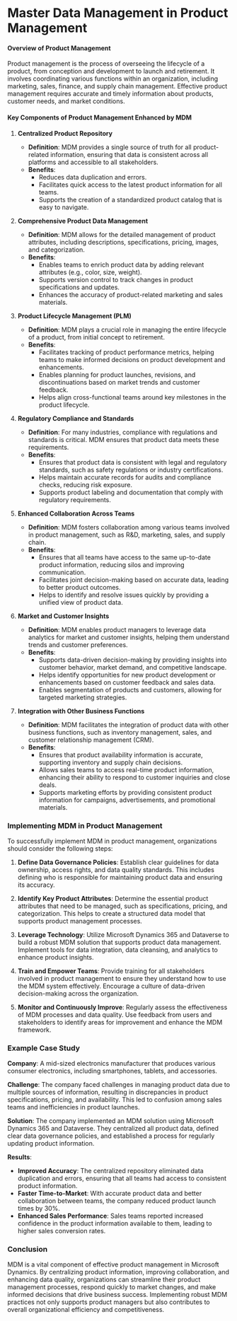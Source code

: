 # Master Data Management in Product Management

#### Overview of Product Management
Product management is the process of overseeing the lifecycle of a product, from conception and development to launch and retirement. It involves coordinating various functions within an organization, including marketing, sales, finance, and supply chain management. Effective product management requires accurate and timely information about products, customer needs, and market conditions.

#### Key Components of Product Management Enhanced by MDM

1. **Centralized Product Repository**
   - **Definition**: MDM provides a single source of truth for all product-related information, ensuring that data is consistent across all platforms and accessible to all stakeholders.
   - **Benefits**:
     - Reduces data duplication and errors.
     - Facilitates quick access to the latest product information for all teams.
     - Supports the creation of a standardized product catalog that is easy to navigate.

2. **Comprehensive Product Data Management**
   - **Definition**: MDM allows for the detailed management of product attributes, including descriptions, specifications, pricing, images, and categorization.
   - **Benefits**:
     - Enables teams to enrich product data by adding relevant attributes (e.g., color, size, weight).
     - Supports version control to track changes in product specifications and updates.
     - Enhances the accuracy of product-related marketing and sales materials.

3. **Product Lifecycle Management (PLM)**
   - **Definition**: MDM plays a crucial role in managing the entire lifecycle of a product, from initial concept to retirement.
   - **Benefits**:
     - Facilitates tracking of product performance metrics, helping teams to make informed decisions on product development and enhancements.
     - Enables planning for product launches, revisions, and discontinuations based on market trends and customer feedback.
     - Helps align cross-functional teams around key milestones in the product lifecycle.

4. **Regulatory Compliance and Standards**
   - **Definition**: For many industries, compliance with regulations and standards is critical. MDM ensures that product data meets these requirements.
   - **Benefits**:
     - Ensures that product data is consistent with legal and regulatory standards, such as safety regulations or industry certifications.
     - Helps maintain accurate records for audits and compliance checks, reducing risk exposure.
     - Supports product labeling and documentation that comply with regulatory requirements.

5. **Enhanced Collaboration Across Teams**
   - **Definition**: MDM fosters collaboration among various teams involved in product management, such as R&D, marketing, sales, and supply chain.
   - **Benefits**:
     - Ensures that all teams have access to the same up-to-date product information, reducing silos and improving communication.
     - Facilitates joint decision-making based on accurate data, leading to better product outcomes.
     - Helps to identify and resolve issues quickly by providing a unified view of product data.

6. **Market and Customer Insights**
   - **Definition**: MDM enables product managers to leverage data analytics for market and customer insights, helping them understand trends and customer preferences.
   - **Benefits**:
     - Supports data-driven decision-making by providing insights into customer behavior, market demand, and competitive landscape.
     - Helps identify opportunities for new product development or enhancements based on customer feedback and sales data.
     - Enables segmentation of products and customers, allowing for targeted marketing strategies.

7. **Integration with Other Business Functions**
   - **Definition**: MDM facilitates the integration of product data with other business functions, such as inventory management, sales, and customer relationship management (CRM).
   - **Benefits**:
     - Ensures that product availability information is accurate, supporting inventory and supply chain decisions.
     - Allows sales teams to access real-time product information, enhancing their ability to respond to customer inquiries and close deals.
     - Supports marketing efforts by providing consistent product information for campaigns, advertisements, and promotional materials.

### Implementing MDM in Product Management
To successfully implement MDM in product management, organizations should consider the following steps:

1. **Define Data Governance Policies**: Establish clear guidelines for data ownership, access rights, and data quality standards. This includes defining who is responsible for maintaining product data and ensuring its accuracy.

2. **Identify Key Product Attributes**: Determine the essential product attributes that need to be managed, such as specifications, pricing, and categorization. This helps to create a structured data model that supports product management processes.

3. **Leverage Technology**: Utilize Microsoft Dynamics 365 and Dataverse to build a robust MDM solution that supports product data management. Implement tools for data integration, data cleansing, and analytics to enhance product insights.

4. **Train and Empower Teams**: Provide training for all stakeholders involved in product management to ensure they understand how to use the MDM system effectively. Encourage a culture of data-driven decision-making across the organization.

5. **Monitor and Continuously Improve**: Regularly assess the effectiveness of MDM processes and data quality. Use feedback from users and stakeholders to identify areas for improvement and enhance the MDM framework.

### Example Case Study
**Company**: A mid-sized electronics manufacturer that produces various consumer electronics, including smartphones, tablets, and accessories.

**Challenge**: The company faced challenges in managing product data due to multiple sources of information, resulting in discrepancies in product specifications, pricing, and availability. This led to confusion among sales teams and inefficiencies in product launches.

**Solution**: The company implemented an MDM solution using Microsoft Dynamics 365 and Dataverse. They centralized all product data, defined clear data governance policies, and established a process for regularly updating product information.

**Results**:
- **Improved Accuracy**: The centralized repository eliminated data duplication and errors, ensuring that all teams had access to consistent product information.
- **Faster Time-to-Market**: With accurate product data and better collaboration between teams, the company reduced product launch times by 30%.
- **Enhanced Sales Performance**: Sales teams reported increased confidence in the product information available to them, leading to higher sales conversion rates.

### Conclusion
MDM is a vital component of effective product management in Microsoft Dynamics. By centralizing product information, improving collaboration, and enhancing data quality, organizations can streamline their product management processes, respond quickly to market changes, and make informed decisions that drive business success. Implementing robust MDM practices not only supports product managers but also contributes to overall organizational efficiency and competitiveness.
